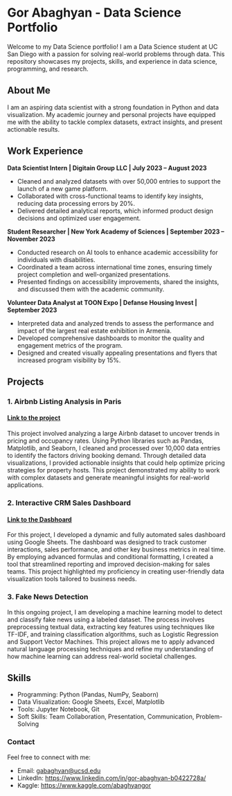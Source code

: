 # Gor Abaghyan - Data Science Portfolio

Welcome to my Data Science portfolio! I am a Data Science student at UC San Diego with a passion for solving real-world problems through data. This repository showcases my projects, skills, and experience in data science, programming, and research.

## About Me

I am an aspiring data scientist with a strong foundation in Python and data visualization. My academic journey and personal projects have equipped me with the ability to tackle complex datasets, extract insights, and present actionable results.

## Work Experience

**Data Scientist Intern | Digitain Group LLC | July 2023 – August 2023**
- Cleaned and analyzed datasets with over 50,000 entries to support the launch of a new game platform.
- Collaborated with cross-functional teams to identify key insights, reducing data processing errors by 20%.
- Delivered detailed analytical reports, which informed product design decisions and optimized user engagement.

**Student Researcher | New York Academy of Sciences | September 2023 – November 2023**
- Conducted research on AI tools to enhance academic accessibility for individuals with disabilities.
- Coordinated a team across international time zones, ensuring timely project completion and well-organized presentations.
- Presented findings on accessibility improvements, shared the insights, and discussed them with the academic community.

**Volunteer Data Analyst at TOON Expo | Defanse Housing Invest | September 2023**
- Interpreted data and analyzed trends to assess the performance and impact of the largest real estate exhibition in Armenia.
- Developed comprehensive dashboards to monitor the quality and engagement metrics of the program.
- Designed and created visually appealing presentations and flyers that increased program visibility by 15%.

## Projects

### 1. Airbnb Listing Analysis in Paris
#### [Link to the project](https://www.kaggle.com/datasets/abaghyangor/airbnb-paris) <br>
This project involved analyzing a large Airbnb dataset to uncover trends in pricing and occupancy rates. Using Python libraries such as Pandas, Matplotlib, and Seaborn, I cleaned and processed over 10,000 data entries to identify the factors driving booking demand. Through detailed data visualizations, I provided actionable insights that could help optimize pricing strategies for property hosts. This project demonstrated my ability to work with complex datasets and generate meaningful insights for real-world applications.


### 2. Interactive CRM Sales Dashboard
#### [Link to the Dasbhoard](https://docs.google.com/spreadsheets/d/1CBoRVgpnTeBB8h5gxVzkNOoIWWElK_bQFLD_fe2R8N4/edit?usp=sharing) <br> 
For this project, I developed a dynamic and fully automated sales dashboard using Google Sheets. The dashboard was designed to track customer interactions, sales performance, and other key business metrics in real time. By employing advanced formulas and conditional formatting, I created a tool that streamlined reporting and improved decision-making for sales teams. This project highlighted my proficiency in creating user-friendly data visualization tools tailored to business needs.

### 3. Fake News Detection

In this ongoing project, I am developing a machine learning model to detect and classify fake news using a labeled dataset. The process involves preprocessing textual data, extracting key features using techniques like TF-IDF, and training classification algorithms, such as Logistic Regression and Support Vector Machines. This project allows me to apply advanced natural language processing techniques and refine my understanding of how machine learning can address real-world societal challenges.

## Skills
- Programming: Python (Pandas, NumPy, Seaborn)
- Data Visualization: Google Sheets, Excel, Matplotlib
- Tools: Jupyter Notebook, Git
- Soft Skills: Team Collaboration, Presentation, Communication, Problem-Solving

### Contact
Feel free to connect with me:

- Email: gabaghyan@ucsd.edu
- LinkedIn: https://www.linkedin.com/in/gor-abaghyan-b0422728a/
- Kaggle: https://www.kaggle.com/abaghyangor
